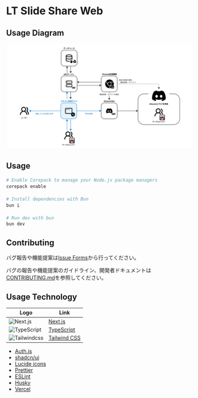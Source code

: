 # LT Slide Share Web

## Usage Diagram

![Usage Diagram](https://github.com/R1013-T/slide-share/blob/main/assets/usage_diagram_slide_share_web.jpg)

## Usage

```bash
# Enable Corepack to manage your Node.js package managers
corepack enable

# Install dependencies with Bun
bun i

# Run dev with bun
bun dev
```

## Contributing
バグ報告や機能提案は[Issue Forms](https://github.com/TECH-C-LT/slide-share-web/issues/new/choose)から行ってください。

バグの報告や機能提案のガイドライン、開発者ドキュメントは[CONTRIBUTING.md](./CONTRIBUTING.md)を参照してください。

## Usage Technology

| Logo | Link |
| --- | --- |
| <img src="https://github.com/SAWARATSUKI/ServiceLogos/blob/main/Next.js/Next.js.png" title="Next.js" alt="Next.js" width="120" height="80"> | [Next.js](https://nextjs.org/) |
| <img src="https://github.com/SAWARATSUKI/ServiceLogos/blob/main/TypeScript/TypeScript.png" title="TypeScript" alt="TypeScript" width="120" height="80"> | [TypeScript](https://nextjs.org/) |
| <img src="https://github.com/SAWARATSUKI/ServiceLogos/blob/main/Tailwindcss/Tailwindcss6.png" title="Tailwindcss" alt="Tailwindcss" width="120" height="80"> | [Tailwind CSS](https://tailwindcss.com/) |

<!-- sawaratsuki template: <img src="https://github.com/SAWARATSUKI/ServiceLogos/blob/main//.png" title="" alt="" width="120" height="80"> -->

- [Auth.js](https://authjs.dev/)
- [shadcn/ui](https://ui.shadcn.com/)
- [Lucide icons](https://lucide.dev/)
- [Prettier](https://prettier.io/)
- [ESLint](https://eslint.org/)
- [Husky](https://typicode.github.io/husky/)
- [Vercel](https://vercel.com/)
